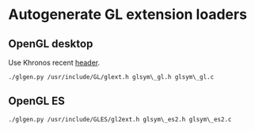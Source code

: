 # Autogenerate GL extension loaders

## OpenGL desktop

Use Khronos recent [header](www.opengl.org/registry/api/glext.h).

    ./glgen.py /usr/include/GL/glext.h glsym\_gl.h glsym\_gl.c

## OpenGL ES

    ./glgen.py /usr/include/GLES/gl2ext.h glsym\_es2.h glsym\_es2.c

